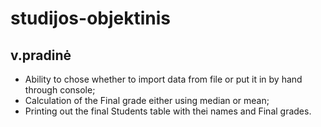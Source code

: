 # studijos-objektinis

## v.pradinė

* Ability to chose whether to import data from file or put it in by hand through console;
* Calculation of the Final grade either using median or mean;
* Printing out the final Students table with thei names and Final grades.

